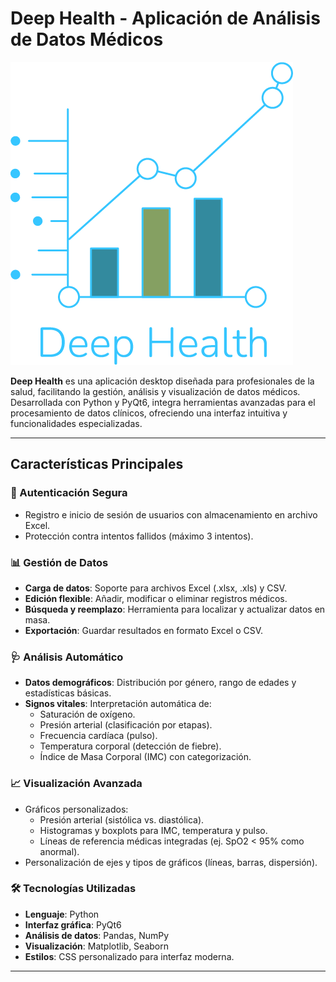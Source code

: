 # Deep Health - Aplicación de Análisis de Datos Médicos

![Logo](icons/logo_login.png)

**Deep Health** es una aplicación desktop diseñada para profesionales de la salud, facilitando la gestión, análisis y visualización de datos médicos. Desarrollada con Python y PyQt6, integra herramientas avanzadas para el procesamiento de datos clínicos, ofreciendo una interfaz intuitiva y funcionalidades especializadas.

---

## Características Principales

### 🔐 Autenticación Segura
- Registro e inicio de sesión de usuarios con almacenamiento en archivo Excel.
- Protección contra intentos fallidos (máximo 3 intentos).

### 📊 Gestión de Datos
- **Carga de datos**: Soporte para archivos Excel (.xlsx, .xls) y CSV.
- **Edición flexible**: Añadir, modificar o eliminar registros médicos.
- **Búsqueda y reemplazo**: Herramienta para localizar y actualizar datos en masa.
- **Exportación**: Guardar resultados en formato Excel o CSV.

### 🩺 Análisis Automático
- **Datos demográficos**: Distribución por género, rango de edades y estadísticas básicas.
- **Signos vitales**: Interpretación automática de:
  - Saturación de oxígeno.
  - Presión arterial (clasificación por etapas).
  - Frecuencia cardíaca (pulso).
  - Temperatura corporal (detección de fiebre).
  - Índice de Masa Corporal (IMC) con categorización.

### 📈 Visualización Avanzada
- Gráficos personalizados:
  - Presión arterial (sistólica vs. diastólica).
  - Histogramas y boxplots para IMC, temperatura y pulso.
  - Líneas de referencia médicas integradas (ej. SpO2 < 95% como anormal).
- Personalización de ejes y tipos de gráficos (líneas, barras, dispersión).

### 🛠️ Tecnologías Utilizadas
- **Lenguaje**: Python
- **Interfaz gráfica**: PyQt6
- **Análisis de datos**: Pandas, NumPy
- **Visualización**: Matplotlib, Seaborn
- **Estilos**: CSS personalizado para interfaz moderna.

---
